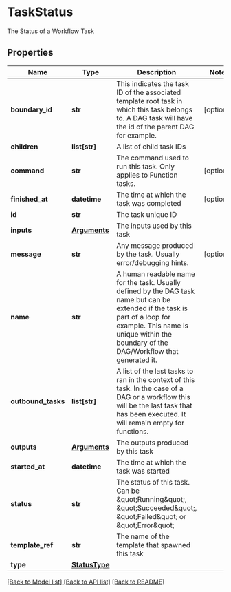 # TaskStatus

The Status of a Workflow Task
## Properties
Name | Type | Description | Notes
------------ | ------------- | ------------- | -------------
**boundary_id** | **str** | This indicates the task ID of the associated template root             task in which this task belongs to. A DAG task will have the id of the             parent DAG for example. | [optional] 
**children** | **list[str]** | A list of child task IDs | 
**command** | **str** | The command used to run this task. Only applies to Function tasks. | [optional] 
**finished_at** | **datetime** | The time at which the task was completed | [optional] 
**id** | **str** | The task unique ID | 
**inputs** | [**Arguments**](Arguments.md) | The inputs used by this task | 
**message** | **str** | Any message produced by the task. Usually error/debugging hints. | [optional] 
**name** | **str** | A human readable name for the task. Usually defined by the DAG task name but can be extended if the task is part of a loop for example. This name is unique within the boundary of the DAG/Workflow that generated it. | 
**outbound_tasks** | **list[str]** | A list of the last tasks to ran in the context of this task. In the case of a DAG or a workflow this will be the last task that has been executed. It will remain empty for functions. | 
**outputs** | [**Arguments**](Arguments.md) | The outputs produced by this task | 
**started_at** | **datetime** | The time at which the task was started | 
**status** | **str** | The status of this task. Can be \&quot;Running\&quot;, \&quot;Succeeded\&quot;, \&quot;Failed\&quot; or \&quot;Error\&quot; | 
**template_ref** | **str** | The name of the template that spawned this task | 
**type** | [**StatusType**](StatusType.md) |  | 

[[Back to Model list]](../README.md#documentation-for-models) [[Back to API list]](../README.md#documentation-for-api-endpoints) [[Back to README]](../README.md)


